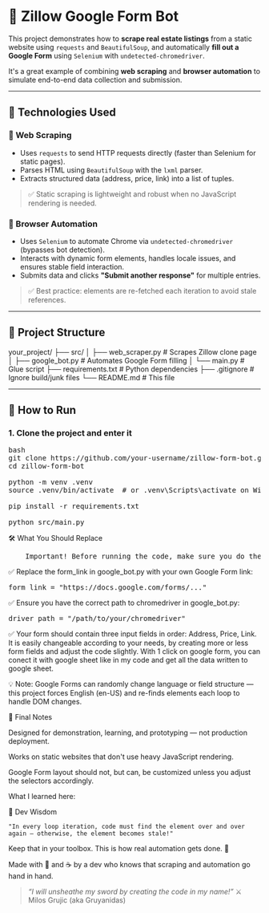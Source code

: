 # 🏡 Zillow Google Form Bot

This project demonstrates how to **scrape real estate listings** from a static website using `requests` and `BeautifulSoup`, and automatically **fill out a Google Form** using `Selenium` with `undetected-chromedriver`.

It's a great example of combining **web scraping** and **browser automation** to simulate end-to-end data collection and submission.

---

## 🔧 Technologies Used

### 📄 Web Scraping
- Uses `requests` to send HTTP requests directly (faster than Selenium for static pages).
- Parses HTML using `BeautifulSoup` with the `lxml` parser.
- Extracts structured data (address, price, link) into a list of tuples.

> ✅ Static scraping is lightweight and robust when no JavaScript rendering is needed.

### 🤖 Browser Automation
- Uses `Selenium` to automate Chrome via `undetected-chromedriver` (bypasses bot detection).
- Interacts with dynamic form elements, handles locale issues, and ensures stable field interaction.
- Submits data and clicks **"Submit another response"** for multiple entries.

> ✅ Best practice: elements are re-fetched each iteration to avoid stale references.

---

## 🧠 Project Structure

your_project/ ├── src/ │ ├── web_scraper.py # Scrapes Zillow clone page │ ├── google_bot.py # Automates Google Form filling │ └── main.py # Glue script ├── requirements.txt # Python dependencies ├── .gitignore # Ignore build/junk files └── README.md # This file


---

## 🚀 How to Run

### 1. Clone the project and enter it

<pre>bash
git clone https://github.com/your-username/zillow-form-bot.git
cd zillow-form-bot 

python -m venv .venv
source .venv/bin/activate  # or .venv\Scripts\activate on Windows

pip install -r requirements.txt

python src/main.py</pre>

🛠️ What You Should Replace
<pre>
    Important! Before running the code, make sure you do the following:
</pre>
✅ Replace the form_link in google_bot.py with your own Google Form link:

<pre>form_link = "https://docs.google.com/forms/..."</pre>

✅ Ensure you have the correct path to chromedriver in google_bot.py:

<pre>driver_path = "/path/to/your/chromedriver"</pre>

✅ Your form should contain three input fields in order: Address, Price, Link. It is
easily changeable according to your needs, by creating more or less form fields and
adjust the code slightly. With 1 click on google form, you can conect it with google sheet
like in my code and get all the data written to google sheet.

💡 Note: Google Forms can randomly change language or field structure — this project forces English (en-US) and re-finds elements each loop to handle DOM changes.

💬 Final Notes

Designed for demonstration, learning, and prototyping — not production deployment.

Works on static websites that don't use heavy JavaScript rendering.

Google Form layout should not, but can, be customized unless you adjust the selectors accordingly.
    
What I learned here:

🧠 Dev Wisdom

    "In every loop iteration, code must find the element over and over again — otherwise, the element becomes stale!"

Keep that in your toolbox. This is how real automation gets done. 🧱

Made with 🧠 and ☕ by a dev who knows that scraping and automation go hand in hand.

> _“I will unsheathe my sword by creating the code in my name!”_ ⚔️ Milos Grujic (aka Gruyanidas)